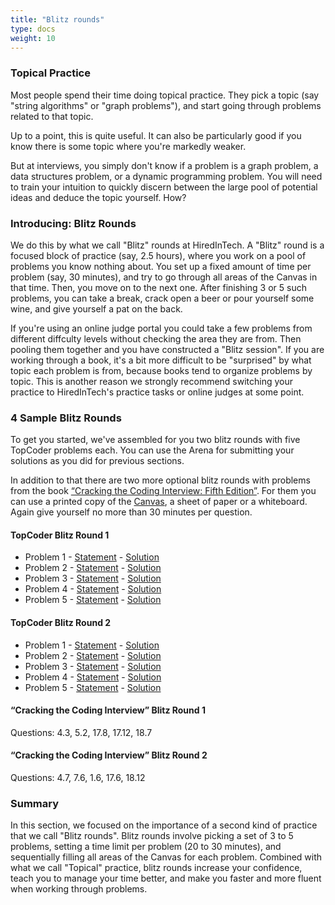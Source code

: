 ```yaml
---
title: "Blitz rounds"
type: docs
weight: 10
---
```

### Topical Practice

Most people spend their time doing topical practice. They pick a topic (say "string algorithms" or "graph problems"), and start going through problems related to that topic.

Up to a point, this is quite useful. It can also be particularly good if you know there is some topic where you're markedly weaker.

But at interviews, you simply don't know if a problem is a graph problem, a data structures problem, or a dynamic programming problem. You will need to train your intuition to quickly discern between the large pool of potential ideas and deduce the topic yourself. How?

### Introducing: Blitz Rounds

We do this by what we call "Blitz" rounds at HiredInTech. A "Blitz" round is a focused block of practice (say, 2.5 hours), where you work on a pool of problems you know nothing about. You set up a fixed amount of time per problem (say, 30 minutes), and try to go through all areas of the Canvas in that time. Then, you move on to the next one. After finishing 3 or 5 such problems, you can take a break, crack open a beer or pour yourself some wine, and give yourself a pat on the back.

If you're using an online judge portal you could take a few problems from different diffculty levels without checking the area they are from. Then pooling them together and you have constructed a "Blitz session". If you are working through a book, it's a bit more difficult to be "surprised" by what topic each problem is from, because books tend to organize problems by topic. This is another reason we strongly recommend switching your practice to HiredInTech's practice tasks or online judges at some point.

### 4 Sample Blitz Rounds

To get you started, we've assembled for you two blitz rounds with five TopCoder problems each. You can use the Arena for submitting your solutions as you did for previous sections.

In addition to that there are two more optional blitz rounds with problems from the book [“Cracking the Coding Interview: Fifth Edition”](http://www.amazon.com/Cracking-Coding-Interview-Programming-Questions/dp/098478280X/ref=sr_sp-atf_title_1_1?ie=UTF8&qid=1387640913&sr=8-1&keywords=cracking+the+coding+interview). For them you can use a printed copy of the [Canvas](/the-algorithm-design-canvas.pdf), a sheet of paper or a whiteboard. Again give yourself no more than 30 minutes per question.

<h4>TopCoder Blitz Round 1</h4>
<ul>
	<li>Problem 1 - <a href="http://community.topcoder.com/stat?c=problem_statement&amp;pm=12794" target="_blank">Statement</a> - <a href="http://community.topcoder.com/tc?module=Static&amp;d1=match_editorials&amp;d2=srm165" target="_blank">Solution</a></li>
	<li>Problem 2 - <a href="http://community.topcoder.com/stat?c=problem_statement&amp;pm=12499" target="_blank">Statement</a> - <a href="http://apps.topcoder.com/wiki/display/tc/SRM+575" target="_blank">Solution</a></li>
	<li>Problem 3 - <a href="http://community.topcoder.com/stat?c=problem_statement&amp;pm=12697" target="_blank">Statement</a> - <a href="http://apps.topcoder.com/wiki/display/tc/SRM+585" target="_blank">Solution</a></li>
	<li>Problem 4 - <a href="http://community.topcoder.com/stat?c=problem_statement&amp;pm=10180" target="_blank">Statement</a> - <a href="http://community.topcoder.com/tc?module=Static&amp;d1=match_editorials&amp;d2=srm428" target="_blank">Solution</a></li>
	<li>Problem 5 - <a href="http://community.topcoder.com/stat?c=problem_statement&amp;pm=11352" target="_blank">Statement</a> - <a href="http://apps.topcoder.com/wiki/display/tc/SRM+502" target="_blank">Solution</a></li>
</ul>
<h4>TopCoder Blitz Round 2</h4>
<ul>
	<li>Problem 1 - <a href="http://community.topcoder.com/stat?c=problem_statement&amp;pm=12048" target="_blank">Statement</a> - <a href="http://apps.topcoder.com/wiki/display/tc/SRM+546" target="_blank">Solution</a></li>
	<li>Problem 2 - <a href="http://community.topcoder.com/stat?c=problem_statement&amp;pm=8215" target="_blank">Statement</a> - <a href="http://community.topcoder.com/tc?module=Static&amp;d1=match_editorials&amp;d2=srm404" target="_blank">Solution</a></li>
	<li>Problem 3 - <a href="http://community.topcoder.com/stat?c=problem_statement&amp;pm=8745 " target="_blank">Statement</a> - <a href="http://community.topcoder.com/tc?module=Static&amp;d1=match_editorials&amp;d2=srm397" target="_blank">Solution</a></li>
	<li>Problem 4 - <a href="http://community.topcoder.com/stat?c=problem_statement&amp;pm=3037" target="_blank">Statement</a> - <a href="http://community.topcoder.com/tc?module=Static&amp;d1=match_editorials&amp;d2=srm215" target="_blank">Solution</a></li>
	<li>Problem 5 - <a href="http://community.topcoder.com/stat?c=problem_statement&amp;pm=4505" target="_blank">Statement</a> - <a href="http://community.topcoder.com/tc?module=Static&amp;d1=match_editorials&amp;d2=srm238" target="_blank">Solution</a></li>
</ul>
<h4>“Cracking the Coding Interview” Blitz Round 1</h4>
<p>Questions: 4.3, 5.2, 17.8, 17.12, 18.7</p>
<h4>“Cracking the Coding Interview” Blitz Round 2</h4>
<p>Questions: 4.7, 7.6, 1.6, 17.6, 18.12</p>

### Summary

In this section, we focused on the importance of a second kind of practice that we call "Blitz rounds". Blitz rounds involve picking a set of 3 to 5 problems, setting a time limit per problem (20 to 30 minutes), and sequentially filling all areas of the Canvas for each problem. Combined with what we call "Topical" practice, blitz rounds increase your confidence, teach you to manage your time better, and make you faster and more fluent when working through problems.
